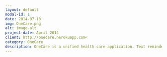 ```yaml
---
layout: default
modal-id: 1
date: 2014-07-18
img: OneCare.png
alt: image-alt
project-date: April 2014
client: http://onecare.herokuapp.com<
category: OneCare
description: OneCare is a unified health care application. Text reminders for refills and daily prescription dosage. Google maps API for nearest pharmacies. Machine Learning algorithm for specialist recommendations based off user inputted symptoms.
---
```

